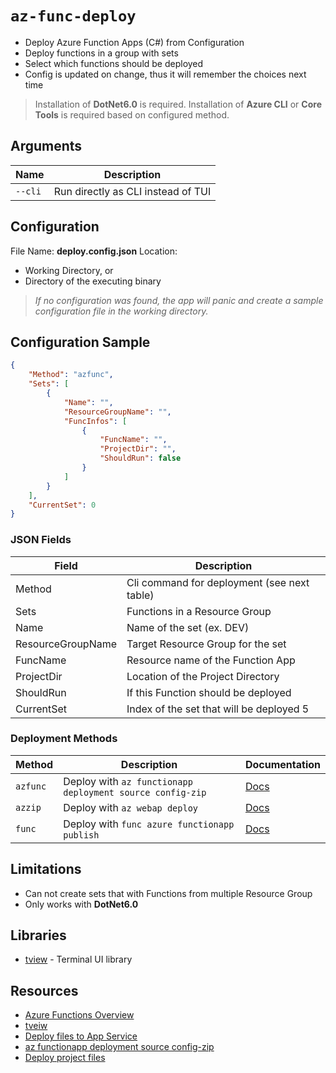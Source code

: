# `az-func-deploy`
 - Deploy Azure Function Apps (C#) from Configuration
 - Deploy functions in a group with sets
 - Select which functions should be deployed
 - Config is updated on change, thus it will remember the choices next time

> Installation of **DotNet6.0** is required.
> Installation of **Azure CLI** or **Core Tools** is required based on configured method.

## Arguments
| Name    | Description                        |
| ------- | ---------------------------------- |
| `--cli` | Run directly as CLI instead of TUI |

## Configuration
File Name: **deploy.config.json**
Location:
 - Working Directory, or
 - Directory of the executing binary

> *If no configuration was found, the app will panic and create a sample configuration file in the working directory.*

## Configuration Sample
```json
{
    "Method": "azfunc",
    "Sets": [
        {
            "Name": "",
            "ResourceGroupName": "",
            "FuncInfos": [
                {
                    "FuncName": "",
                    "ProjectDir": "",
                    "ShouldRun": false
                }
            ]
        }
    ],
    "CurrentSet": 0
}
```

### JSON Fields
| Field             | Description                                 |
| ----------------- | ------------------------------------------- |
| Method            | Cli command for deployment (see next table) |
| Sets              | Functions in a Resource Group               |
| Name              | Name of the set (ex. DEV)                   |
| ResourceGroupName | Target Resource Group for the set           |
| FuncName          | Resource name of the Function App           |
| ProjectDir        | Location of the Project Directory           |
| ShouldRun         | If this Function should be deployed         |
| CurrentSet        | Index of the set that will be deployed 5    |

### Deployment Methods
| Method   | Description                                               | Documentation       |
| -------- | --------------------------------------------------------- | ------------------- |
| `azfunc` | Deploy with `az functionapp deployment source config-zip` | [Docs][azfunc-docs] |
| `azzip`  | Deploy with `az webap deploy`                             | [Docs][azzip-docs]  |
| `func`   | Deploy with `func azure functionapp publish`              | [Docs][func-docs]   | 

## Limitations
 - Can not create sets that with Functions from multiple Resource Group
 - Only works with **DotNet6.0**

## Libraries
 - [tview][tview-gh] - Terminal UI library

## Resources
 - [Azure Functions Overview][msdoc-az-func]
 - [tveiw][tview-gh]
 - [Deploy files to App Service][azzip-docs]
 - [az functionapp deployment source config-zip][azfunc-docs]
 - [Deploy project files][func-docs]

[msdoc-az-func]: https://docs.microsoft.com/en-us/azure/azure-functions/functions-overview
[tview-gh]: https://github.com/rivo/tview
[azzip-docs]: https://docs.microsoft.com/en-us/azure/app-service/deploy-zip?tabs=cli
[azfunc-docs]: https://docs.microsoft.com/en-us/cli/azure/functionapp/deployment/source?view=azure-cli-latest#az-functionapp-deployment-source-config-zip
[func-docs]: https://docs.microsoft.com/en-us/azure/azure-functions/functions-run-local?tabs=v4%2Cwindows%2Ccsharp%2Cportal%2Cbash#project-file-deployment